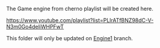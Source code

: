 
The Game engine from cherno playlist will be created here.

https://www.youtube.com/playlist?list=PLlrATfBNZ98dC-V-N3m0Go4deliWHPFwT

This folder will only be updated on [Engine1](https://github.com/AveAng02/Tetris/tree/Engine1) branch.

